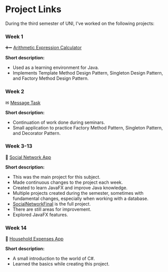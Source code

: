 # Project Links

During the third semester of UNI, I've worked on the following projects:

### Week 1 ###

➕➖ [Arithmetic Expression Calculator]()

**Short description:**

- Used as a learning environment for Java.
- Implements Template Method Design Pattern, Singleton Design Pattern, and Factory Method Design Pattern.

### Week 2 ###

✉ [Message Task]()

**Short description:**

- Continuation of work done during seminars.
- Small application to practice Factory Method Pattern, Singleton Pattern, and Decorator Pattern.

### Week 3-13 ###

👥 [Social Network App]()

**Short description:**

- This was the main project for this subject.
- Made continuous changes to the project each week.
- Created to learn JavaFX and improve Java knowledge.
- Multiple projects created during the semester, sometimes with fundamental changes, especially when working with a database.
- [SocialNetworkFinal]() is the full project.
- There are still areas for improvement.
- Explored JavaFX features.

### Week 14 ###

🧾 [Household Expenses App](https://github.com/deeaion/HouseHoldExpenses-C-)

**Short description:**

- A small introduction to the world of C#.
- Learned the basics while creating this project.
